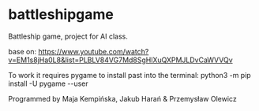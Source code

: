 # battleshipgame
Battleship game, project for AI class.

base on: https://www.youtube.com/watch?v=EM1s8jHa0L8&list=PLBLV84VG7Md8SgHlXuQXPMJLDvCaWVVQv

To work it requires pygame
to install past into the terminal: python3 -m pip install -U pygame --user

Programmed by Maja Kempińska, Jakub Harań & Przemysław Olewicz
